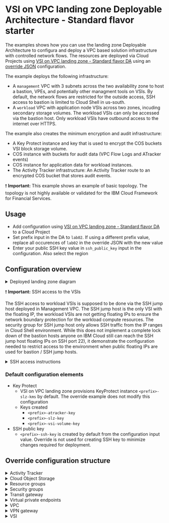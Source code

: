 # VSI on VPC landing zone Deployable Architecture - Standard flavor starter

The examples shows how you can use the landing zone Deployable Architecture to configura and deploy a VPC based solution infrastructure with controlled network flows.
The resources are deployed via Cloud Projects using [VSI on VPC landing zone - Standard flavor DA](https://cloud.ibm.com/catalog/architecture/deploy-arch-ibm-slz-vsi-ef663980-4c71-4fac-af4f-4a510a9bcf68-global?format=terraform&kind=terraform&version=c0c1ed53-c224-416f-b5c1-f492058ff8c0-global) using an [override JSON](override-vpc-multizone.json) configuration.

The example deploys the following infrastructure:

- A `management` VPC with 3 subnets across the two availability zone to host a bastion, VPEs, and potentially other managment tools on VSIs. By default, the network flows are restricted for the outside access, SSH access to bastion is limited to Cloud Shell in us-south.
- A `workload` VPC with application node VSIs across two zones, incuding secondary storage volumes. The workload VSIs can only be accessed via the bastion host. Only workload VSIs have outbound access to the internet over HTTPS.

The example also creates the minimum encryption and audit infrastructure:

- A Key Protect instance and key that is used to encrypt the COS buckets VSI block storage volume.
- COS instance with buckets for audit data (VPC Flow Logs and ATracker events)
- COS instance for application data for workload instances.
- The Activity Tracker infrastructure: An Activity Tracker route to an encrypted COS bucket that stores audit events.

:exclamation: **Important:** This example shows an example of basic topology. The topology is not highly available or validated for the IBM Cloud Framework for Financial Services.

## Usage

- Add configuration using [VSI on VPC landing zone - Standard flavor DA](https://cloud.ibm.com/catalog/architecture/deploy-arch-ibm-slz-vsi-ef663980-4c71-4fac-af4f-4a510a9bcf68-global?format=terraform&kind=terraform&version=c0c1ed53-c224-416f-b5c1-f492058ff8c0-global) to a Cloud Project
- Set prefix input in the DA to `lab02`. If using a different prefix value, replace all occurences of `lab02` in the override JSON with the new value
- Enter your public SSH key value in `ssh_public_key` input in the configuration. Also select the region

## Configuration overview

<details>
<summary>Deployed landing zone diagram</summary>

![lab02-diagram](landing-zone-starter-diagram.png)
  
</details>

:exclamation: **Important:** SSH access to the VSIs

The SSH access to workload VSIs is supposed to be done via the SSH jump host deployed in Management VPC. The SSH jump host is the only VSI with the floating IP, the workload VSIs are not getting floating IPs to ensure the network boundary protection for the workload compute resources.
The security group for SSH jump host only allows SSH traffic from the IP ranges in Cloud Shell environment. While this does not implement a complete lock down of the bastion hosts anyone on IBM Cloud still can reach the SSH jump host floating IPs on SSH port 22), it demonstrate the configuration needed to restrict access to the environment when public floating IPs are used for bastion / SSH jump hosts.

<details>
<summary>SSH access instructions</summary>
  
1. Make sure you are logged into an IBM Cloud account, e.g. go to https://cloud.ibm.com/resources
2. Start a Cloud Shell session with https://cloud.ibm.com/shell
3. Make sure you location at the top right is set to Dallas, change it if necessary.
4. Use **Upload file** button at the top right to upload a private SSH key matching the public key used for VSI provisioning
5. Assuming your private key was named `vpc-lab-id-rsa`, run the following commands in the Cloud Shell command prompt. Change the key file name if necessary. This will place the key in the correct directory and set the proper permissions.
```bash
mkdir -p .ssh
mv vpc-lab-id-rsa ~/.ssh/id_rsa
chmod 600 ~/.ssh/id_rsa
```
6. Get the SSH jump host **Floating IP** from the VSI list at https://cloud.ibm.com/infrastructure/compute/vs , also note the target Reserved IP (private address) of the VSI you are trying to access. Run the SSH command in the Cloud Shell command prompt:
```bash
ssh -J root@<SSH jump floating IP>  root@<target VSI private IP>
```
For example, for workload app node in zone 1 (public floating IP will be different):
```bash
ssh -J root@150.XX.XX.XXX  root@10.31.10.4
```

Note that the Cloud Shell instances are recycled after sessions expire, so the steps above will need to be repeated on each new Cloud Shell session.

  
</details>


### Default configuration elements
- Key Protect
  - VSI on VPC landing zone provisions KeyProtect instance `<prefix>-slz-kms` by default. The override example does not modify this configuration
  - Keys created
    - `<prefix>-atracker-key`
    - `<prefix>-slz-key`
    - `<prefix>-vsi-volume-key`
- SSH public key
  - `<prefix>-ssh-key` is created by default from the configuration input value. Override is not used for creating SSH key to minimize changes required for deployment.

## Override configuration structure
<details>
<summary>Activity Tracker</summary>

### Activity Tracker [configuration section](override-vpc-multizone.json#L2)
  - Bucket name for ATracker logs (`collector_bucket_name`) needs to match [one](override-vpc-multizone.json#L41) in the COS section.
  - Change `add_route` to `false` to skip ATracker provisioning

  <details><summary>JSON</summary>
    
```json
"atracker": {
    "collector_bucket_name": "atracker-bucket",
    "receive_global_events": true,
    "resource_group": "lab02-service-rg",
    "add_route": true
  }     
```

</details>
  
---
  
</details>

<details>
<summary>Cloud Object Storage</summary>
  
### COS [configuration section](override-vpc-multizone.json#L8)

  - Default [KMS key](override-vpc-multizone.json#L13) is used for all buckets. If a different key needs to be configrued, KMS section with key definitions should be added to the override.
  - Audit COS buckets (ATracker, Flow Logs) are set with [30 days expiration](override-vpc-multizone.json#L33).
  - Same instance [`audit-flowlogs-cos`](override-vpc-multizone.json#L63) is used for ATracker and FlowLogs buckets
  - Separate COS instance for workload data
    - Bucket workload-data with two HMAC keys for reader and writer access

  <details><summary>JSON</summary>
    
```json
  "cos": [
    {
      "buckets": [
        {
          "endpoint_type": "public",
          "kms_key": "lab02-slz-key",
          "force_delete": true,
          "name": "management-flowlogs",
          "storage_class": "standard",
          "expire_rule": {
            "rule_id": "fl-bucket-expire-30",
            "enable": true,
            "days": 30,
            "prefix": "ibm_vpc_flowlogs_v1/"
          }            
        },
        {
          "endpoint_type": "public",
          "kms_key": "lab02-slz-key",
          "force_delete": true,
          "name": "workload-flowlogs",
          "storage_class": "standard",
          "expire_rule": {
            "rule_id": "fl-bucket-expire-30",
            "enable": true,
            "days": 30,
            "prefix": "ibm_vpc_flowlogs_v1/"
          }            
        },
        {
          "endpoint_type": "public",
          "force_delete": true,
          "kms_key": "lab02-atracker-key",
          "name": "atracker-bucket",
          "storage_class": "standard",
          "expire_rule": {
            "rule_id": "a-bucket-expire-rule-30",
            "enable": true,
            "days": 30,
            "prefix": "logs/"
          }
        }        
      ],
      "keys": [
        {
          "name": "flowlogs-cos-bind-key",
          "role": "Writer",
          "enable_HMAC": true
        },
        {
          "name": "flowlogs-cos-bind-reader-key",
          "role": "Reader",
          "enable_HMAC": true
        }
      ],
      "name": "audit-flowlogs-cos",
      "plan": "standard",
      "random_suffix": true,
      "resource_group": "lab02-service-rg",
      "use_data": false
    },
    {
      "buckets": [
        {
          "endpoint_type": "public",
          "kms_key": "lab02-slz-key",
          "force_delete": true,
          "name": "workload-data",
          "storage_class": "standard"
        }
      ],
      "keys": [
        {
          "name": "workload-data-cos-bind-key",
          "role": "Writer",
          "enable_HMAC": true
        },
        {
          "name": "workload-data-cos-bind-reader-key",
          "role": "Reader",
          "enable_HMAC": true
        }
      ],
      "name": "workload-data-cos",
      "plan": "standard",
      "random_suffix": true,
      "resource_group": "lab02-workload-rg",
      "use_data": false
    }
  ]    
```
    
  </details>

---
  
</details>
<details>
<summary>Resource groups</summary>
  
### Resource groups [configuration section](override-vpc-multizone.json#L98)

  - Three new resource groups created
  - Change `create` to `false` to refer to an existing resource group. The resource group name needs to be updated throughout the override.

  <details><summary>JSON</summary>
    
```json
  "resource_groups": [
    {
      "create": true,
      "name": "lab02-workload-rg"
    },
    {
      "create": true,
      "name": "lab02-management-rg"
    },
    {
      "create": true,
      "name": "lab02-service-rg"
    }
  ]     
```

</details>
  
---
  
</details>

<details>
<summary>Security groups</summary>

### Security groups [configuration section](override-vpc-multizone.json#L112)

- Common rules in all security groups
  - Allow inbound and outbound traffic within workload and management VPCs and between them (`10.0.0.0/8` range)
  - Allow outbound to Cloud Service Endpoints (CSE) range `166.9.0.0/16`
  - Allow inbound from and outbound to IBM Cloud networking services range `161.26.0.0/16` - needed for DNS and NTP traffic
  
The access to CSE and networking services may be required for the VSIs to start up successfully.
  
- Workload VPC
  - `<prefix>-workload-vpe-sg` [rules](override-vpc-multizone.json#L114) : VPE access - common rules
  - `<prefix>-workload-vsi` [rules](override-vpc-multizone.json#L146): VSI in the workload VPC. In addition to common rules, allows SSH access from bastion subnet in Management VPC and outbound HTTPS traffic.
- Management VPC
  - `<prefix>-management-bastion` [rules](override-vpc-multizone.json#L191): jumphost access - inbound SSH access is allowed only from these sources:
    - [Inbound SSH](override-vpc-multizone.json#L200) from Workload and Management VPCs - `10.0.0.0/8` range
    - [Inbound SSH](override-vpc-multizone.json#L209) from Cloud Shell Dallas location - 3 ranges that is a larger superset of the [cloud shell IP ranges](https://cloud.ibm.com/docs/cloud-shell?topic=cloud-shell-cs-ip-ranges).
  - `<prefix>-management-c2svpn` [rules](override-vpc-multizone.json#L254): Security group that can be used for Client-to-Site VPN service. Allows incoming UDP traffic on port 443 from outside. 
  - `<prefix>-management-vpe-sg` [rules](override-vpc-multizone.json#L285): VPE access - common rules

---
  
</details>

<details>
<summary>Transit gateway</summary>

### Transit gateway [configuration section](override-vpc-multizone.json#L318)

  - Transit gateway can be skipped by setting `enable_transit_gateway` to `false`, e.g. when later connecting to another existing gateway
  - If adding more VPCs to the override configuration, they can be connected to the Transit Gateway by listing their names (without a prefix) in `transit_gateway_connections`
  - You can make the Transit Gateway instance global by adding `"transit_gateway_global": true,` to the configuration
  
  
  <details><summary>JSON</summary>
    
```json
  "enable_transit_gateway": true,
  "transit_gateway_resource_group": "lab02-workload-rg",
  "transit_gateway_global": false,
  "transit_gateway_connections": [
    "workload",
    "management"
  ],    
```

</details>
  
---
  
</details>

<details>
<summary>Virtual private endpoints</summary>

### VPE [configuration section](override-vpc-multizone.json#L324)

  This example configures two VPEs for Cloud Object Storage instances:
  - `<prefix>-audit-flowlogs-cos` in Management VPC
  - `<prefix>-workload-data-cos` in Workload VPC
  
  Note that the `service_name` attribute must match the COS instance name in corresponding section for [COS configuraton](override-vpc-multizone.json#L63).
  The name of the VPE will include prefix, VPC name and the COS instance name, e.g. `<prefix>-management-audit-flowlogs-cos`.
  
  <details><summary>JSON</summary>
    
```json
  "virtual_private_endpoints": [
    {
      "service_name": "audit-flowlogs-cos",
      "service_type": "cloud-object-storage",
      "resource_group": "lab02-management-rg",
      "vpcs": [
        {
          "name": "management",
          "security_group_name": "lab02-management-vpe-sg",
          "subnets": [
            "vpe-zone-1",
            "vpe-zone-2"
          ]
        }
      ]
    },
    {
      "service_name": "workload-data-cos",
      "service_type": "cloud-object-storage",
      "resource_group": "lab02-workload-rg",
      "vpcs": [
        {
          "name": "workload",
          "security_group_name": "lab02-workload-vpe-sg",
          "subnets": [
            "vpe-zone-1",
            "vpe-zone-2"
          ]
        }
      ]
    }    
  ],    
```

</details>
  
---
  
</details>

<details>
<summary>VPC</summary>

### VPC [configuration section](override-vpc-multizone.json#L356)

- Management [VPC](override-vpc-multizone.json#L358)
  - The VPC name is constructed from the global prefix and the `prefix` [attribute](override-vpc-multizone.json#L566).
  - Access Control Lists use a set of common rules similar to [Security Groups](#security-groups-configuration-section) for cross-VPC connections and Cloud service endpoints. Note that since ACL is stateles, traffic flow has to be explicitly allowed in both directions (i.e. outbound for request and inbount for response).
    - `management-acl` [rules](override-vpc-multizone.json#L371): common ACL, no access to or from public network outsive VPC and Cloud is allowed.
    - `management-bastion-acl` [rules](override-vpc-multizone.json#L419): common ACL rule set plus rules allowing traffic on port 22 without restriction on source. The source IP range restriction is implemented in the corresponding [security group](override-vpc-multizone.json#L209).
    - `management-c2svpn-acl` [rules](override-vpc-multizone.json#L493): common ACL plus rules allowing UDP traffic on port 443 without restriction on source. This ACL can be used for Client-to-Site VPN instance deployed to `management-vpn-zone-1` subnet.
  - [Subnets](override-vpc-multizone.json#L568)
    - `<prefix>-management-vsi-zone-1,2` : IP ranges `10.21.10.0/24` and `10.21.11.0/24` respectively, ACL `management-acl`. Could be used for deploying management tools and instrumentation besides bastions.
    - `<prefix>-management-vpe-zone-1,2` : IP ranges `10.21.20.0/24` and `10.21.21.0/24` respectively, ACL `management-acl`
    - `<prefix>-management-vpn-zone-1` : IP ranges `10.21.40.0/24`, zone 1 only, ACL `management-c2svpn-acl`, could be used for deploying Client-to-Site VPN instance
    - `<prefix>-management-bastion-zone-1` : IP ranges `10.21.30.0/24`, zone 1 only, ACL `management-bastion-acl`, dedicated subnet for bastion/jumphost VSIs.
  - No [public gateways](override-vpc-multizone.json#L611) configured for management VPC.
  
- Workload [VPC](override-vpc-multizone.json#L618)
  - The VPC name is constructed from the global prefix and the `prefix` [attribute](override-vpc-multizone.json#L704).
  - Access Control Lists use a set of common rules similar to [Security Groups](#security-groups-configuration-section) for cross-VPC connections and Cloud service endpoints. Note that since ACL is stateles, traffic flow has to be explicitly allowed in both directions (i.e. outbound for request and inbount for response).
     - `workload-acl` [rules](override-vpc-multizone.json#L631): common ACL rule set plus rules allowing outbound TCP traffic on port 443 (HTTPS) without restriction on target.
  - [Subnets](override-vpc-multizone.json#L706)
    - `<prefix>-workload-vsi-zone-1,2` : IP ranges `10.31.10.0/24` and `10.31.11.0/24` respectively, ACL `workload-acl`. These subnets host workload VSIs and allow outbound HTTPS connections via public gateways.
    - `<prefix>-workload-vpe-zone-1,2` : IP ranges `10.31.20.0/24` and `10.31.21.0/24` respectively, ACL `workload-acl`     - [Public gateways](override-vpc-multizone.json#L737) configured for zones 1 and 2 in workload VPC.  
  
The subnet IP ranges are selected to make it easier to configure network masks that cover same subnets in multiple zones (e.g. `/23`) or all subnets in a VPC (`/16`).  

---
  
</details>

<details>
<summary>VPN gateway</summary>

### VPN gateway [configuration section](override-vpc-multizone.json#L744)
  
  The VPC Landing Zone provisions a Site-to-Site VPN gateway instance, however the VPN connections have to be configured outside of DA deployment. This examples places the policy based VPN gateway in `<prefix>-management-vpn-zone-1` subnet in Management VPC.
  
  To skip VPN gateway deployment, replace the `"vpn_gateways": [ ..... ],` element with empty array `"vpn_gateways": [],`

  <details><summary>JSON</summary>
    
```json
  "vpn_gateways": [
      {
          "name": "mgmt-gateway-zone-1",
          "resource_group": "lab02-management-rg",
          "subnet_name": "vpn-zone-1",
          "vpc_name": "management",
          "mode": "policy"
      }
  ],    
```

</details>
  
---
  
</details>

<details>
<summary>VSI</summary>

### VSI [configuration section](override-vpc-multizone.json#L753)
  
  - All VSIs are deployed with SSH key provisioned from the DA input parameter `ssh_public_key`.
  - All block storage volumes are encrypted with the KeyProtect key `<prefix>-slz-key` defined in the default landing zone configuration
  - This example [uses profile](override-vpc-multizone.json#L757) `cx2-2x4`, this can be changed for each VSI group.
  - One VSI per subnet is provisioned, to increase the count, change the `vsi_per_subnet` [attribute](override-vpc-multizone.json#L805).
  - Management VPC: [bastion VSI](override-vpc-multizone.json#L755)
    - Ubuntu 24.04 image
    - Security group `<prefix>-management-bastion`
    - Floating IP enabled for SSH access
    - Deployed only in zone 1 [subnet](override-vpc-multizone.json#L767) `<prefix>-management-bastion-zone-1`. Note that in VSI configruation subnets are referenced without global prefix or VPC name.
    - Bastion VSI does not have any additional storage volumes besides boot volume.
  - Workload VPC: [application node VSI](override-vpc-multizone.json#L774)
    - RHEL 9.6 image
    - Security group `<prefix>-workload-vsi`
    - Floating IP disabled, SSH access should be done via the bastion / jumphost.
    - One VSI is deployed in zone 1 and 2 each, [subnets](override-vpc-multizone.json#L786) `<prefix>-workload-vsi-zone-1,2`. Note that in VSI configruation subnets are referenced without global prefix or VPC name.
    - Workload VSIs are provisioned with additional [storage volumes](override-vpc-multizone.json#L790) encrypted with the same KeyProtect key. Each volume size is set to 10GB but can be changed with the `capacity` [attribute](override-vpc-multizone.json#L794).

  <details><summary>JSON</summary>
    
```json
  "vsi": [
    {
      "boot_volume_encryption_key_name": "lab02-slz-key",
      "image_name": "ibm-ubuntu-24-04-3-minimal-amd64-1",
      "machine_type": "cx2-2x4",
      "name": "management-ssh-jump",
      "resource_group": "lab02-management-rg",
      "security_groups": [
        "lab02-management-bastion"
      ],
      "enable_floating_ip": true,
      "ssh_keys": [
        "ssh-key"
      ],
      "subnet_names": [
        "bastion-zone-1"
      ],
      "vpc_name": "management",
      "vsi_per_subnet": 1
    },
    {
      "boot_volume_encryption_key_name": "lab02-slz-key",
      "image_name": "ibm-redhat-9-6-minimal-amd64-3",
      "machine_type": "cx2-2x4",
      "name": "workload-app-node",
      "resource_group": "lab02-workload-rg",
      "security_groups": [
        "lab02-workload-vsi"
      ],
      "enable_floating_ip": false,
      "ssh_keys": [
        "ssh-key"
      ],
      "subnet_names": [
        "vsi-zone-1",
        "vsi-zone-2"
      ],
      "block_storage_volumes": [
        {
          "name": "app-packages",
          "profile": "general-purpose",
          "capacity": 10,
          "encryption_key": "lab02-slz-key"
        },
        {
          "name": "app-data",
          "profile": "5iops-tier",
          "capacity": 10,
          "encryption_key": "lab02-slz-key"
        }
      ],
      "vpc_name": "workload",
      "vsi_per_subnet": 1
    }
  ]    
```

</details>
  
---
  
</details>








